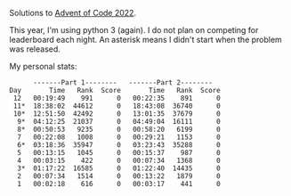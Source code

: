 Solutions to [Advent of Code 2022](https://adventofcode.com/2022).

This year, I'm using python 3 (again). I do not plan on competing for leaderboard each night. An asterisk means I didn't start when the problem was released.

My personal stats:

```
      -------Part 1--------   -------Part 2--------
Day       Time   Rank  Score       Time   Rank  Score
 12   00:19:49    991      0   00:22:35    891      0
 11*  18:38:02  44612      0   18:43:08  36740      0
 10*  12:51:50  42492      0   13:01:35  37679      0
  9*  04:12:25  21037      0   04:49:04  16111      0
  8*  00:50:53   9235      0   00:58:20   6199      0
  7   00:22:08   1008      0   00:29:21   1153      0
  6*  03:18:36  35947      0   03:23:43  35288      0
  5   00:13:15   1045      0   00:15:37    987      0
  4   00:03:15    422      0   00:07:34   1368      0
  3*  01:17:22  16585      0   01:22:40  14435      0
  2   00:07:34   1514      0   00:13:22   1879      0
  1   00:02:18    616      0   00:03:17    441      0
```
